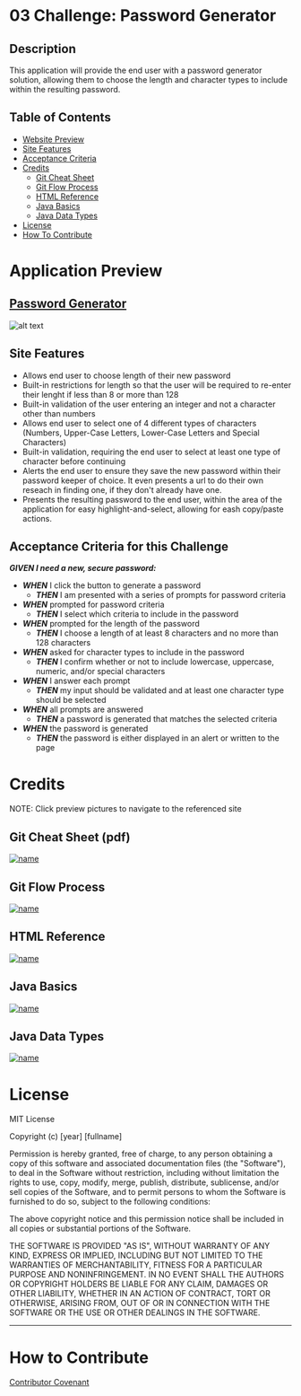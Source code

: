 # 03 Challenge: Password Generator

## Description

This application will provide the end user with a password generator solution, allowing them to choose the length and character types to include within the resulting password.

## Table of Contents

- [Website Preview](#application-preview)
- [Site Features](#site-features)
- [Acceptance Criteria](#acceptance-criteria-for-this-challenge)
- [Credits](#credits)
    - [Git Cheat Sheet](#git-cheat-sheet-pdf)
    - [Git Flow Process](#git-flow-process)
    - [HTML Reference](#html-reference)
    - [Java Basics](#java-basics)
    - [Java Data Types](#java-data-types)
- [License](#license)
- [How To Contribute](#how-to-contribute)

# Application Preview

## [Password Generator](https://estee3.github.io/Password-Generator/)

![alt text](./Assets/Pictures/PW%20Generator%20Preview.png)

## Site Features
- Allows end user to choose length of their new password
- Built-in restrictions for length so that the user will be required to re-enter their lenght if less than 8 or more than 128
- Built-in validation of the user entering an integer and not a character other than numbers
- Allows end user to select one of 4 different types of characters (Numbers, Upper-Case Letters, Lower-Case Letters and Special Characters)
- Built-in validation, requiring the end user to select at least one type of character before continuing
- Alerts the end user to ensure they save the new password within their password keeper of choice.  It even presents a url to do their own reseach in finding one, if they don't already have one.
- Presents the resulting password to the end user, within the area of the application for easy highlight-and-select, allowing for eash copy/paste actions.

## Acceptance Criteria for this Challenge
***GIVEN I need a new, secure password:***
- ***WHEN*** I click the button to generate a password
    - ***THEN*** I am presented with a series of prompts for password criteria
- ***WHEN*** prompted for password criteria
    - ***THEN*** I select which criteria to include in the password
- ***WHEN*** prompted for the length of the password
    - ***THEN*** I choose a length of at least 8 characters and no more than 128 characters
- ***WHEN*** asked for character types to include in the password
    - ***THEN*** I confirm whether or not to include lowercase, uppercase, numeric, and/or special characters
- ***WHEN*** I answer each prompt
    - ***THEN*** my input should be validated and at least one character type should be selected
- ***WHEN*** all prompts are answered
    - ***THEN*** a password is generated that matches the selected criteria
- ***WHEN*** the password is generated
    - ***THEN*** the password is either displayed in an alert or written to the page

# Credits
NOTE: Click preview pictures to navigate to the referenced site

## Git Cheat Sheet (pdf)
[![name](./Assets/Pictures/GitCheatSheet.png)](https://education.github.com/git-cheat-sheet-education.pdf)

## Git Flow Process
[![name](./Assets/Pictures/GitFlow.png)](https://docs.github.com/en/get-started/quickstart/github-flow)

## HTML Reference
[![name](./Assets/Pictures/HTMLReference.png)](https://www.w3schools.com/tags/tag_meta.asp)

## Java Basics
[![name](./Assets/Pictures/JavaBasics.png)](https://developer.mozilla.org/en-US/docs/Learn/Getting_started_with_the_web/JavaScript_basics)

## Java Data Types
[![name](./Assets/Pictures/JavaDataTypes.png)](https://developer.mozilla.org/en-US/docs/Web/JavaScript/Data_structures)

# License

MIT License

Copyright (c) [year] [fullname]

Permission is hereby granted, free of charge, to any person obtaining a copy
of this software and associated documentation files (the "Software"), to deal
in the Software without restriction, including without limitation the rights
to use, copy, modify, merge, publish, distribute, sublicense, and/or sell
copies of the Software, and to permit persons to whom the Software is
furnished to do so, subject to the following conditions:

The above copyright notice and this permission notice shall be included in all
copies or substantial portions of the Software.

THE SOFTWARE IS PROVIDED "AS IS", WITHOUT WARRANTY OF ANY KIND, EXPRESS OR
IMPLIED, INCLUDING BUT NOT LIMITED TO THE WARRANTIES OF MERCHANTABILITY,
FITNESS FOR A PARTICULAR PURPOSE AND NONINFRINGEMENT. IN NO EVENT SHALL THE
AUTHORS OR COPYRIGHT HOLDERS BE LIABLE FOR ANY CLAIM, DAMAGES OR OTHER
LIABILITY, WHETHER IN AN ACTION OF CONTRACT, TORT OR OTHERWISE, ARISING FROM,
OUT OF OR IN CONNECTION WITH THE SOFTWARE OR THE USE OR OTHER DEALINGS IN THE
SOFTWARE.

---

# How to Contribute

[Contributor Covenant](https://www.contributor-covenant.org/)
